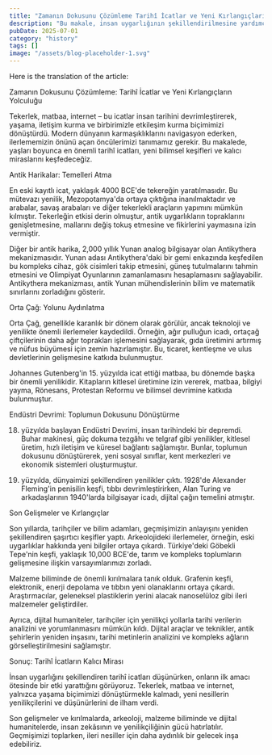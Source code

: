 ```yaml
---
title: "Zamanın Dokusunu Çözümleme Tarihî İcatlar ve Yeni Kırlangıçların Yolculuğu"
description: "Bu makale, insan uygarlığının şekillendirilmesine yardımcı olan en önemli icatları keşfetmek için tarih sayfalarını çeviriyor. Antik harikalar ve modern kırılmalara kadar, bu yeniliklerin toplum üz..."
pubDate: 2025-07-01
category: "history"
tags: []
image: "/assets/blog-placeholder-1.svg"
---
```


Here is the translation of the article:



Zamanın Dokusunu Çözümleme: Tarihî İcatlar ve Yeni Kırlangıçların Yolculuğu

Tekerlek, matbaa, internet – bu icatlar insan tarihini devrimleştirerek, yaşama, iletişim kurma ve birbirimizle etkileşim kurma biçimimizi dönüştürdü. Modern dünyanın karmaşıklıklarını navigasyon ederken, ilerlememizin önünü açan öncülerimizi tanımamız gerekir. Bu makalede, yaşları boyunca en önemli tarihî icatları, yeni bilimsel keşifleri ve kalıcı miraslarını keşfedeceğiz.

Antik Harikalar: Temelleri Atma

En eski kayıtlı icat, yaklaşık 4000 BCE'de tekereğin yaratılmasıdır. Bu mütevazı yenilik, Mezopotamya'da ortaya çıktığına inanılmaktadır ve arabalar, savaş arabaları ve diğer tekerlekli araçların yapımını mümkün kılmıştır. Tekerleğin etkisi derin olmuştur, antik uygarlıkların topraklarını genişletmesine, mallarını değiş tokuş etmesine ve fikirlerini yaymasına izin vermiştir.

Diğer bir antik harika, 2,000 yıllık Yunan analog bilgisayar olan Antikythera mekanizmasıdır. Yunan adası Antikythera'daki bir gemi enkazında keşfedilen bu kompleks cihaz, gök cisimleri takip etmesini, güneş tutulmalarını tahmin etmesini ve Olimpiyat Oyunlarının zamanlamasını hesaplamasını sağlayabilir. Antikythera mekanizması, antik Yunan mühendislerinin bilim ve matematik sınırlarını zorladığını gösterir.

Orta Çağ: Yolunu Aydınlatma

Orta Çağ, genellikle karanlık bir dönem olarak görülür, ancak teknoloji ve yenilikte önemli ilerlemeler kaydedildi. Örneğin, ağır pulluğun icadı, ortaçağ çiftçilerinin daha ağır toprakları işlemesini sağlayarak, gıda üretimini artırmış ve nüfus büyümesi için zemin hazırlamıştır. Bu, ticaret, kentleşme ve ulus devletlerinin gelişmesine katkıda bulunmuştur.

Johannes Gutenberg'in 15. yüzyılda icat ettiği matbaa, bu dönemde başka bir önemli yenilikidir. Kitapların kitlesel üretimine izin vererek, matbaa, bilgiyi yayma, Rönesans, Protestan Reformu ve bilimsel devrimine katkıda bulunmuştur.

Endüstri Devrimi: Toplumun Dokusunu Dönüştürme

18. yüzyılda başlayan Endüstri Devrimi, insan tarihindeki bir depremdi. Buhar makinesi, güç dokuma tezgâhı ve telgraf gibi yenilikler, kitlesel üretim, hızlı iletişim ve küresel bağlantı sağlamıştır. Bunlar, toplumun dokusunu dönüştürerek, yeni sosyal sınıflar, kent merkezleri ve ekonomik sistemleri oluşturmuştur.

20. yüzyılda, dünyaimizi şekillendiren yenilikler çıktı. 1928'de Alexander Fleming'in penisilin keşfi, tıbbı devrimleştirirken, Alan Turing ve arkadaşlarının 1940'larda bilgisayar icadı, dijital çağın temelini atmıştır.

Son Gelişmeler ve Kırlangıçlar

Son yıllarda, tarihçiler ve bilim adamları, geçmişimizin anlayışını yeniden şekillendiren şaşırtıcı keşifler yaptı. Arkeolojideki ilerlemeler, örneğin, eski uygarlıklar hakkında yeni bilgiler ortaya çıkardı. Türkiye'deki Göbekli Tepe'nin keşfi, yaklaşık 10,000 BCE'de, tarım ve kompleks toplumların gelişmesine ilişkin varsayımlarımızı zorladı.

Malzeme biliminde de önemli kırılmalara tanık olduk. Grafenin keşfi, elektronik, enerji depolama ve tıbbın yeni olanaklarını ortaya çıkardı. Araştırmacılar, geleneksel plastiklerin yerini alacak nanoselüloz gibi ileri malzemeler geliştirdiler.

Ayrıca, dijital humaniteler, tarihçiler için yenilikçi yollarla tarihi verilerin analizini ve yorumlanmasını mümkün kıldı. Dijital araçlar ve teknikler, antik şehirlerin yeniden inşasını, tarihi metinlerin analizini ve kompleks ağların görselleştirilmesini sağlamıştır.

Sonuç: Tarihî İcatların Kalıcı Mirası

İnsan uygarlığını şekillendiren tarihî icatları düşünürken, onların ilk amacı ötesinde bir etki yarattığını görüyoruz. Tekerlek, matbaa ve internet, yalnızca yaşama biçimimizi dönüştürmekle kalmadı, yeni nesillerin yenilikçilerini ve düşünürlerini de ilham verdi.

Son gelişmeler ve kırılmalarda, arkeoloji, malzeme biliminde ve dijital humanitelerde, insan zekâsının ve yenilikçiliğinin gücü hatırlatılır. Geçmişimizi toplarken, ileri nesiller için daha aydınlık bir gelecek inşa edebiliriz.
